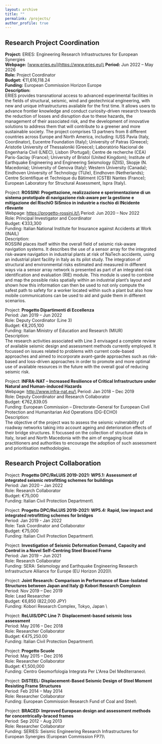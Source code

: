 ```yaml
---
layout: archive
title: ""
permalink: /projects/
author_profile: true
---
```


## Research Project Coordination
**Project:**	ERIES: Engineering Research Infrastructures for European Synergies\
**Webpage:** [www.eries.eu](https://www.eries.eu)\
**Period:** Jun 2022 – May 2026\
**Role:**	Project Coordinator\
**Budget:**	€11,616,118.24\
**Funding:**	European Commission Horizon Europe\
**Description:**\
  ERIES provides transnational access to advanced experimental facilities in the fields of structural, seismic, wind and geotechnical engineering, with new and unique infrastructures available for the first time. It allows users to advance frontier knowledge and conduct curiosity-driven research towards the reduction of losses and disruption due to these hazards, the management of their associated risk, and the development of innovative solutions to address them that will contribute to a greener and more sustainable society. The project comprises 13 partners from 8 different countries across Europe and North America, including: IUSS Pavia (Italy, Coordinator), Eucentre Foundation (Italy); University of Patras (Greece); Aristotle University of Thessaloniki (Greece); Laboratório Nacional de Engenharia Civil (LNEC), Lisbon (Portugal); Centre de recherche (CEA) Paris-Saclay (France); University of Bristol (United Kingdom); Institute of Earthquake Engineering and Engineering Seismology (IZIIS), Skopje (N. Macedonia); University of Genova (Italy); Western University (Canada); Eindhoven University of Technology (TU/e), Eindhoven (Netherlands); Centre Scientifique et Technique du Bâtiment (CSTB) Nantes (France); European Laboratory for Structural Assessment, Ispra (Italy).

Project:	**ROSSINI: Progettazione, realizzazione e sperimentazione di un sistema prototipale di navigazione risk-aware per la gestione e mitigazione del RischiO SiSmico in industrie a rischio di INcidente rIlevante**\
Webpage: https://progetto-rossini.it/\
Period: Jun 2020 – Nov 2022\
Role:	Principal Investigator and Coordinator\
Budget:	€333,300\
Funding:	Italian National Institute for Insurance against Accidents at Work (INAIL)\
Description:\
  ROSSINI places itself within the overall field of seismic risk-aware navigation systems. It describes the use of a sensor array for the integrated risk-aware navigation in industrial plants at risk of NaTech accidents, using an industrial plant facility in Italy as its pilot study. The integration of structural and environmental risks estimated and measured in different ways via a sensor array network is presented as part of an integrated risk identification and evaluation (RIE) module. This module is used to combine and map the possible risks spatially within an industrial plant’s layout and shown how this information can then be used to not only compute the safest path to safety for a worker located within such a plant but also how mobile communications can be used to aid and guide them in different scenarios.

Project:	**Progetto Dipartimenti di Eccellenza**\
Period: Jan 2019 – Jun 2022\
Role:	Deputy Coordinator (Line 3)\
Budget:	€8,205,100\
Funding:	Italian Ministry of Education and Research (MIUR)\
Description:\
  The research activities associated with Line 3 envisaged a complete review of available seismic design and assessment methods currently employed. It focussed on issues related to problems with current code-based approaches and aimed to incorporate avant-garde approaches such as risk-based and loss-driven approaches in order to promote and more optimal use of available resources in the future with the overall goal of reducing seismic risk.

Project:	**INFRA-NAT – Increased Resilience of Critical Infrastructure under Natural and Human-induced Hazards**\
Webpage: http://www.infra-nat.eu/\
Period: Jan 2018 – Dec 2019\
Role:	Deputy Coordinator and Research Collaborator\
Budget:	€762,839.05\
Funding:	European Commission – Directorate-General for European Civil Protection and Humanitarian Aid Operations (DG-ECHO)\
Description:\
  The objective of the project was to assess the seismic vulnerability of roadway networks taking into account ageing and deterioration effects of their bridge structures. It focussed on the collection of structure data in Italy, Israel and North Macedonia with the aim of engaging local practitioners and authorities to encourage the adoption of such assessment and prioritisation methodologies.


## Research Project Collaboration
Project:	**Progetto DPC/ReLUIS 2019-2021: WP5.1: Assessment of integrated seismic retrofitting schemes for buildings**\
Period: Jan 2020 – Jan 2022\
Role:	Research Collaborator\
Budget:	€75,000\
Funding:	Italian Civil Protection Department\

Project:	**Progetto DPC/ReLUIS 2019-2021: WP5.4: Rapid, low impact and integrated retrofitting schemes for bridges**\
Period: Jan 2019 -  Jan 2022\
Role:	Task Coordinator and Collaborator\
Budget:	€75,000\
Funding:	Italian Civil Protection Department\

Project: **Investigation of Seismic Deformation Demand, Capacity and Control in a Novel Self-Centring Steel Braced Frame**\
Period: Jan 2019 – Jun 2021\
Role:	Research Collaborator\
Funding:	SERA:  Seismology and Earthquake Engineering Research Infrastructure Alliance for Europe (EU Horizon 2020)\

Project:	**Joint Research:  Comparison in Performance of Base-Isolated Structures between Japan and Italy @ Kobori Research Complexn**\
Period: Nov 2019 – Dec 2019\
Role:	Lead Researcher\
Budget:	€6,850 (822,000 JPY)\
Funding:	Kobori Research Complex, Tokyo, Japan \

Project:	**ReLUIS/DPC Line 7: Displacement-based seismic loss assessment**\
Period: May 2016 – Dec 2018\
Role:	Researcher Collaborator\
Budget:	€475,250.00\
Funding:	Italian Civil Protection Department\

Project:	**Progetto Scuole**\
Period: May 2015 – Dec 2016\
Role:	Researcher Collaborator\
Budget:	€1,500,000\
Funding:	Centro Geomorfologia Integrata Per L'Area Del Mediterraneo\

Project:	**DiSTEEL: Displacement-Based Seismic Design of Steel Moment Resisting Frame Structures**\
Period: Feb 2014 – May 2014\
Role:	Researcher Collaborator\
Funding:	European Commission Research Fund of Coal and Steel\

Project:	**BRACED: Improved European design and assessment methods for concentrically-braced frames**\
Period: Sep 2012 - Aug 2013\
Role:	Researcher Collaborator\
Funding:	SERIES: Seismic Engineering Research Infrastructures for European Synergies (European Commission FP7)\

